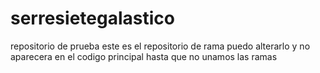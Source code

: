# serresietegalastico
repositorio de prueba 
este es el repositorio de rama puedo alterarlo y no aparecera en el codigo principal hasta que no unamos las ramas
